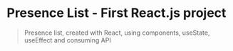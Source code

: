 # Presence List - First React.js project
 > Presence list, created with React, using components, useState, useEffect and consuming API
